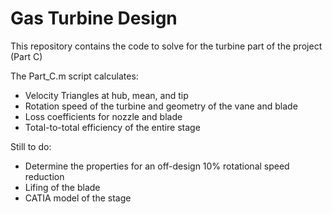 # Gas Turbine Design

This repository contains the code to solve for the turbine part of the project (Part C)

The Part_C.m script calculates:
 - Velocity Triangles at hub, mean, and tip
 - Rotation speed of the turbine and geometry of the vane and blade
 - Loss coefficients for nozzle and blade
 - Total-to-total efficiency of the entire stage

Still to do:
 - Determine the properties for an off-design 10% rotational speed reduction
 - Lifing of the blade
 - CATIA model of the stage
